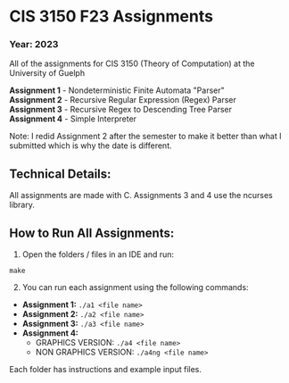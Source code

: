 # CIS 3150 F23 Assignments
### Year: 2023
All of the assignments for CIS 3150 (Theory of Computation) at the University of Guelph 

**Assignment 1** - Nondeterministic Finite Automata "Parser"<br/>
**Assignment 2** - Recursive Regular Expression (Regex) Parser<br/>
**Assignment 3** - Recursive Regex to Descending Tree Parser<br/>
**Assignment 4** - Simple Interpreter<br/>

Note: I redid Assignment 2 after the semester to make it better than what I submitted which is why the date is different.

## Technical Details:
All assignments are made with C. Assignments 3 and 4 use the ncurses library.<br/>

## How to Run All Assignments:
1. Open the folders / files in an IDE and run:
```
make
```
2. You can run each assignment using the following commands:
- **Assignment 1:** `./a1 <file name>`
- **Assignment 2:** `./a2 <file name>`
- **Assignment 3:** `./a3 <file name>`
- **Assignment 4:**
  - GRAPHICS VERSION: `./a4 <file name>`
  - NON GRAPHICS VERSION: `./a4ng <file name>`

Each folder has instructions and example input files.
